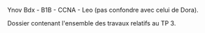 Ynov Bdx - B1B - CCNA - Leo (pas confondre avec celui de Dora).

Dossier contenant l'ensemble des travaux relatifs au TP 3.
